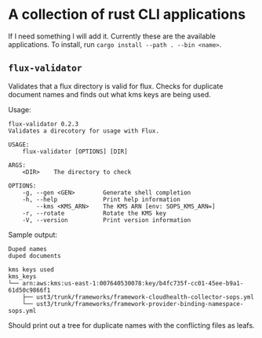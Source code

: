 # A collection of rust CLI applications

If I need something I will add it. Currently these are the available applications. To install, run `cargo install --path . --bin <name>`.

## `flux-validator`

Validates that a flux directory is valid for flux. Checks for duplicate document names and finds out what kms keys are being used.

Usage:
```
flux-validator 0.2.3
Validates a direcotory for usage with Flux.

USAGE:
    flux-validator [OPTIONS] [DIR]

ARGS:
    <DIR>    The directory to check

OPTIONS:
    -g, --gen <GEN>        Generate shell completion
    -h, --help             Print help information
        --kms <KMS_ARN>    The KMS ARN [env: SOPS_KMS_ARN=]
    -r, --rotate           Rotate the KMS key
    -V, --version          Print version information
```

Sample output:
```
Duped names
duped documents

kms keys used
kms_keys
└── arn:aws:kms:us-east-1:007640530078:key/b4fc735f-cc01-45ee-b9a1-61d50c9866f1
    ├── ust3/trunk/frameworks/framework-cloudhealth-collector-sops.yml
    └── ust3/trunk/frameworks/framework-provider-binding-namespace-sops.yml
```

Should print out a tree for duplicate names with the conflicting files as leafs.
